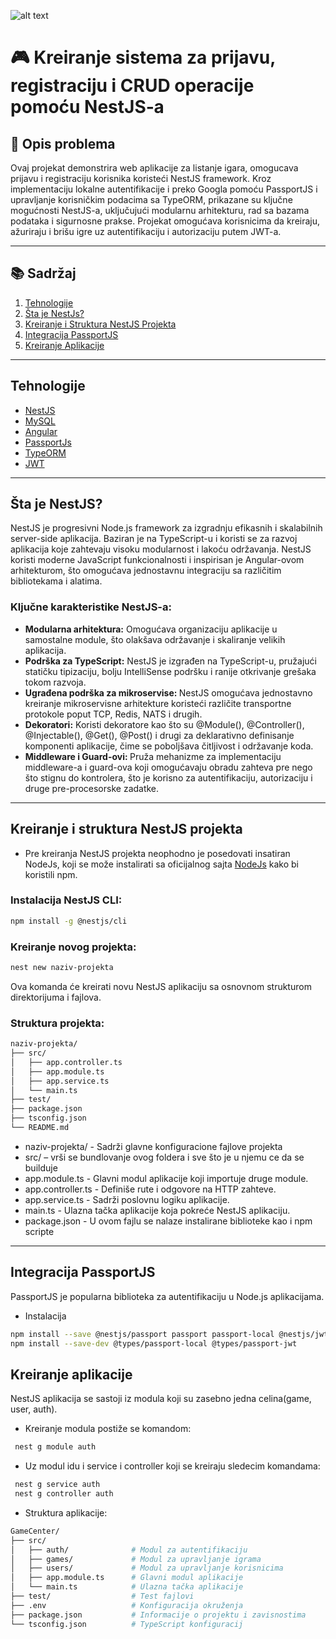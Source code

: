 ![alt text](https://nestjs.com/img/logo-small.svg)

# 🎮 Kreiranje sistema za prijavu, registraciju i CRUD operacije pomoću NestJS‐a

## 📝 Opis problema

Ovaj projekat demonstrira web aplikacije za listanje igara, omogucava prijavu i registraciju korisnika koristeći NestJS framework. Kroz implementaciju lokalne autentifikacije i preko Googla pomoću PassportJS i upravljanje korisničkim podacima sa TypeORM, prikazane su ključne mogućnosti NestJS-a, uključujući modularnu arhitekturu, rad sa bazama podataka i sigurnosne prakse.
Projekat omogućava korisnicima da kreiraju, ažuriraju i brišu igre uz autentifikaciju i autorizaciju putem JWT-a.

---

## 📚 Sadržaj

1. [Tehnologije](#tehnologije)
2. [Šta je NestJs?](#šta-je-nestjs)
3. [Kreiranje i Struktura NestJS Projekta](#kreiranje-i-struktura-nestjs-projekta)
4. [Integracija PassportJS](integracija-passportjs)
5. [Kreiranje Aplikacije](#kreiranje-aplikacije)

---

## Tehnologije

- [NestJS](https://nestjs.com/)
- [MySQL](https://www.mysql.com/)
- [Angular](https://angular.dev/)
- [PassportJs](https://www.passportjs.org/)
- [TypeORM](https://typeorm.io/)
- [JWT](https://jwt.io/)

---

## Šta je NestJS?

NestJS je progresivni Node.js framework za izgradnju efikasnih i skalabilnih server-side aplikacija. Baziran je na TypeScript-u i koristi se za razvoj aplikacija koje zahtevaju visoku modularnost i lakoću održavanja. NestJS koristi moderne JavaScript funkcionalnosti i inspirisan je Angular-ovom arhitekturom, što omogućava jednostavnu integraciju sa različitim bibliotekama i alatima.

### Ključne karakteristike NestJS-a:

- <b>Modularna arhitektura:</b> Omogućava organizaciju aplikacije u samostalne module, što olakšava održavanje i skaliranje velikih aplikacija.
- <b>Podrška za TypeScript:</b> NestJS je izgrađen na TypeScript-u, pružajući statičku tipizaciju, bolju IntelliSense podršku i ranije otkrivanje grešaka tokom razvoja.
- <b>Ugrađena podrška za mikroservise: </b> NestJS omogućava jednostavno kreiranje mikroservisne arhitekture koristeći različite transportne protokole poput TCP, Redis, NATS i drugih.
- <b>Dekoratori:</b> Koristi dekoratore kao što su @Module(), @Controller(), @Injectable(), @Get(), @Post() i drugi za deklarativno definisanje komponenti aplikacije, čime se poboljšava čitljivost i održavanje koda.
- <b>Middleware i Guard-ovi: </b> Pruža mehanizme za implementaciju middleware-a i guard-ova koji omogućavaju obradu zahteva pre nego što stignu do kontrolera, što je korisno za autentifikaciju, autorizaciju i druge pre-procesorske zadatke.

---

## Kreiranje i struktura NestJS projekta

- Pre kreiranja NestJS projekta neophodno je posedovati insatiran NodeJs, koji se može instalirati sa oficijalnog sajta [NodeJs](https://nodejs.org/en) kako bi koristili npm.

### Instalacija NestJS CLI:

```bash
npm install -g @nestjs/cli
```

### Kreiranje novog projekta:

```bash
nest new naziv-projekta
```

Ova komanda će kreirati novu NestJS aplikaciju sa osnovnom strukturom direktorijuma i fajlova.

### Struktura projekta:

```bash
naziv-projekta/
├── src/
│   ├── app.controller.ts
│   ├── app.module.ts
│   ├── app.service.ts
│   └── main.ts
├── test/
├── package.json
├── tsconfig.json
└── README.md
```

- naziv-projekta/ - Sadrži glavne konfiguracione fajlove projekta
- src/ – vrši se bundlovanje ovog foldera i sve što je u njemu ce da se builduje
- app.module.ts - Glavni modul aplikacije koji importuje druge module.
- app.controller.ts - Definiše rute i odgovore na HTTP zahteve.
- app.service.ts - Sadrži poslovnu logiku aplikacije.
- main.ts - Ulazna tačka aplikacije koja pokreće NestJS aplikaciju.
- package.json - U ovom fajlu se nalaze instalirane biblioteke kao i npm scripte

---

## Integracija PassportJS

PassportJS je popularna biblioteka za autentifikaciju u Node.js aplikacijama.

- Instalacija

```bash
npm install --save @nestjs/passport passport passport-local @nestjs/jwt passport-jwt
npm install --save-dev @types/passport-local @types/passport-jwt
```

## Kreiranje aplikacije

NestJS aplikacija se sastoji iz modula koji su zasebno jedna celina(game, user, auth).

- Kreiranje modula postiže se komandom:

```bash
 nest g module auth
```

- Uz modul idu i service i controller koji se kreiraju sledecim komandama:

```bash
 nest g service auth
 nest g controller auth
```

- Struktura aplikacije:

```bash
GameCenter/
├── src/
│   ├── auth/              # Modul za autentifikaciju
│   ├── games/             # Modul za upravljanje igrama
│   ├── users/             # Modul za upravljanje korisnicima
│   ├── app.module.ts      # Glavni modul aplikacije
│   └── main.ts            # Ulazna tačka aplikacije
├── test/                  # Test fajlovi
├── .env                   # Konfiguracija okruženja
├── package.json           # Informacije o projektu i zavisnostima
└── tsconfig.json          # TypeScript konfiguracij
```
